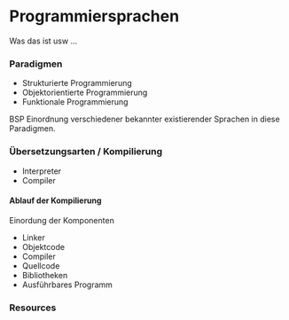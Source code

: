 # Programmiersprachen

Was das ist usw ...

### Paradigmen

* Strukturierte Programmierung
* Objektorientierte Programmierung
* Funktionale Programmierung

BSP Einordnung verschiedener bekannter existierender Sprachen in diese Paradigmen.

### Übersetzungsarten / Kompilierung

* Interpreter
* Compiler

#### Ablauf der Kompilierung

Einordung der Komponenten
* Linker
* Objektcode
* Compiler
* Quellcode
* Bibliotheken
* Ausführbares Programm

### Resources

